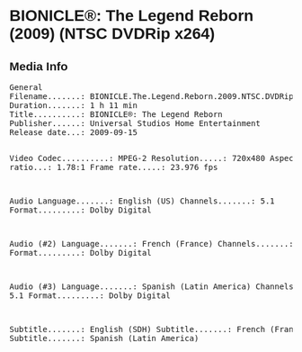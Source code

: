 <div lang="en-US" style="font-family: Helvetica, sans-serif;">
<h1>BIONICLE®: The Legend Reborn (2009) (NTSC DVDRip x264)</h1>

<h2>Media Info</h2>
<pre>
General
Filename.......: BIONICLE.The.Legend.Reborn.2009.NTSC.DVDRip.x264.mkv
Duration.......: 1 h 11 min
Title..........: BIONICLE®: The Legend Reborn
Publisher......: Universal Studios Home Entertainment
Release date...: 2009-09-15

Video
Codec..........: MPEG-2
Resolution.....: 720x480
Aspect ratio...: 1.78:1
Frame rate.....: 23.976 fps

Audio
Language.......: English (US)
Channels.......: 5.1
Format.........: Dolby Digital

Audio (#2)
Language.......: French (France)
Channels.......: 5.1
Format.........: Dolby Digital

Audio (#3)
Language.......: Spanish (Latin America)
Channels.......: 5.1
Format.........: Dolby Digital

Subtitle.......: English (SDH)
Subtitle.......: French (France)
Subtitle.......: Spanish (Latin America)
</pre>
</div>